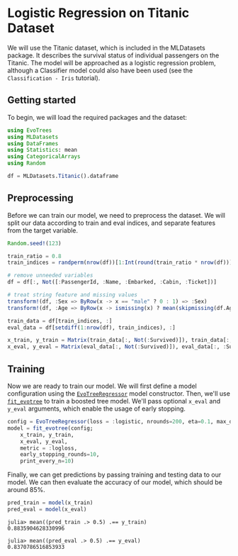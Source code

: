 # Logistic Regression on Titanic Dataset

We will use the Titanic dataset, which is included in the MLDatasets package. It describes the survival status of individual passengers on the Titanic. The model will be approached as a logistic regression problem, although a Classifier model could also have been used (see the `Classification - Iris` tutorial). 

## Getting started

To begin, we will load the required packages and the dataset:

```julia
using EvoTrees
using MLDatasets
using DataFrames
using Statistics: mean
using CategoricalArrays
using Random

df = MLDatasets.Titanic().dataframe
```

## Preprocessing

Before we can train our model, we need to preprocess the dataset. We will split our data according to train and eval indices, and separate features from the target variable.

```julia
Random.seed!(123)

train_ratio = 0.8
train_indices = randperm(nrow(df))[1:Int(round(train_ratio * nrow(df)))]

# remove unneeded variables
df = df[:, Not([:PassengerId, :Name, :Embarked, :Cabin, :Ticket])]

# treat string feature and missing values
transform!(df, :Sex => ByRow(x -> x == "male" ? 0 : 1) => :Sex)
transform!(df, :Age => ByRow(x -> ismissing(x) ? mean(skipmissing(df.Age)) : x) => :Age)

train_data = df[train_indices, :]
eval_data = df[setdiff(1:nrow(df), train_indices), :]

x_train, y_train = Matrix(train_data[:, Not(:Survived)]), train_data[:, :Survived]
x_eval, y_eval = Matrix(eval_data[:, Not(:Survived)]), eval_data[:, :Survived]
```

## Training

Now we are ready to train our model. We will first define a model configuration using the [`EvoTreeRegressor`](@ref) model constructor. 
Then, we'll use [`fit_evotree`](@ref) to train a boosted tree model. We'll pass optional `x_eval` and `y_eval` arguments, which enable the usage of early stopping. 

```julia
config = EvoTreeRegressor(loss = :logistic, nrounds=200, eta=0.1, max_depth=5, rowsample = 0.6, colsample = 0.9)
model = fit_evotree(config;
    x_train, y_train,
    x_eval, y_eval,
    metric = :logloss,
    early_stopping_rounds=10,
    print_every_n=10)
```

Finally, we can get predictions by passing training and testing data to our model. We can then evaluate the accuracy of our model, which should be around 85%. 

```julia
pred_train = model(x_train)
pred_eval = model(x_eval)
```

```julia-repl
julia> mean((pred_train .> 0.5) .== y_train)
0.8835904628330996

julia> mean((pred_eval .> 0.5) .== y_eval)
0.8370786516853933
```
